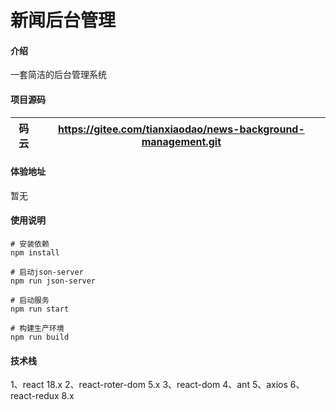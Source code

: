 # 新闻后台管理

#### 介绍

一套简洁的后台管理系统

#### 项目源码

| 码云 | https://gitee.com/tianxiaodao/news-background-management.git |
|----|--------------------------------------------------------------|



#### 体验地址

暂无

#### 使用说明


```
# 安装依赖
npm install

# 启动json-server
npm run json-server

# 启动服务 
npm run start

# 构建生产环境
npm run build
```



#### 技术栈
1、react 18.x
2、react-roter-dom 5.x
3、react-dom
4、ant
5、axios
6、react-redux 8.x

